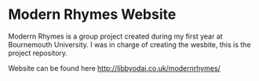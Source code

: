 Modern Rhymes Website
============
Moderrn Rhymes is a group project created during my first year at Bournemouth University. I was in charge of creating the wesbite, this is the project repository.

Website can be found here 
http://libbyodai.co.uk/modernrhymes/
